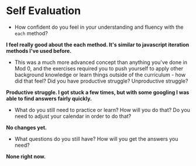 # Self Evaluation

- How confident do you feel in your understanding and fluency with the `each` method?

**I feel really good about the each method. It's similar to javascript iteration methods I've used before.**

- This was a much more advanced concept than anything you've done in Mod 0, and the exercises required you to push yourself to apply other background knowledge or learn things outside of the curriculum - how did that feel? Did you have productive struggle? Unproductive struggle?

**Productive struggle. I got stuck a few times, but with some googling I was able to find answers fairly quickly.**

- What do you still need to practice or learn? How will you do that? Do you need to adjust your calendar in order to do that?

**No changes yet.**

- What questions do you still have? How will you get the answers you need?

**None right now.** 
